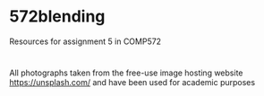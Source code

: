 # 572blending
Resources for assignment 5 in COMP572
#
All photographs taken from the free-use image hosting website https://unsplash.com/ and have been used for academic purposes
